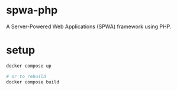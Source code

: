 # spwa-php
A Server-Powered Web Applications (SPWA) framework using PHP. 

# setup

```bash
docker compose up

# or to rebuild
docker compose build
```

